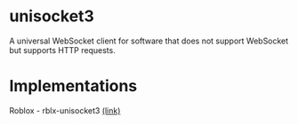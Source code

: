 # unisocket3
A universal WebSocket client for software that does not support WebSocket but supports HTTP requests.

# Implementations
Roblox - rblx-unisocket3 [(link)](https://github.com/unisocket3/rblx-unisocket3)
